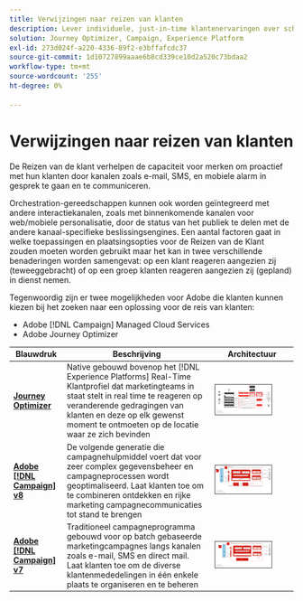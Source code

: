 ```yaml
---
title: Verwijzingen naar reizen van klanten
description: Lever individuele, just-in-time klantenervaringen over schermen.
solution: Journey Optimizer, Campaign, Experience Platform
exl-id: 273d024f-a220-4336-89f2-e3bffafcdc37
source-git-commit: 1d10727899aaae6b8cd339ce10d2a520c73bdaa2
workflow-type: tm+mt
source-wordcount: '255'
ht-degree: 0%

---
```


# Verwijzingen naar reizen van klanten

De Reizen van de klant verhelpen de capaciteit voor merken om proactief met hun klanten door kanalen zoals e-mail, SMS, en mobiele alarm in gesprek te gaan en te communiceren.

Orchestration-gereedschappen kunnen ook worden geïntegreerd met andere interactiekanalen, zoals met binnenkomende kanalen voor web/mobiele personalisatie, door de status van het publiek te delen met de andere kanaal-specifieke beslissingsengines. Een aantal factoren gaat in welke toepassingen en plaatsingsopties voor de Reizen van de Klant zouden moeten worden gebruikt maar het kan in twee verschillende benaderingen worden samengevat: op een klant reageren aangezien zij (teweeggebracht) of op een groep klanten reageren aangezien zij (gepland) in dienst nemen.

Tegenwoordig zijn er twee mogelijkheden voor Adobe die klanten kunnen kiezen bij het zoeken naar een oplossing voor de reis van klanten:

<ul><li>Adobe [!DNL Campaign] Managed Cloud Services</li><li>Adobe Journey Optimizer</li></ul>

| Blauwdruk | Beschrijving | Architectuur |
|---|---|---|
| **[Journey Optimizer](journey-optimizer.md)** | Native gebouwd bovenop het [!DNL Experience Platforms] Real-Time Klantprofiel dat marketingteams in staat stelt in real time te reageren op veranderende gedragingen van klanten en deze op elk gewenst moment te ontmoeten op de locatie waar ze zich bevinden | <img src="assets/ajo-architecture.svg" alt="Referentiearchitectuur voor Journey Optimizer Blueprint" style="width:75%; border:1px solid #4a4a4a" class="modal-image" /> |
| **[Adobe  [!DNL Campaign]  v8](campaign-v8.md)** | De volgende generatie die campagnehulpmiddel voert dat voor zeer complex gegevensbeheer en campagneprocessen wordt geoptimaliseerd. Laat klanten toe om te combineren ontdekken en rijke marketing campagnecommunicaties tot stand te brengen | <img src="assets/campaign-v8-architecture.svg" alt="Referentiearchitectuur voor blauwdruk van campagne v8" style="width:75%; border:1px solid #4a4a4a" class="modal-image" /> |
| **[Adobe  [!DNL Campaign]  v7](campaign-v7.md)** | Traditioneel campagneprogramma gebouwd voor op batch gebaseerde marketingcampagnes langs kanalen zoals e-mail, SMS en direct mail. Laat klanten toe om de diverse klantenmededelingen in één enkele plaats te organiseren en te beheren | <img src="assets/campaign-v7-architecture.svg" alt="Referentiearchitectuur voor Campagne v7 Blueprint" style="width:75%; border:1px solid #4a4a4a" class="modal-image" /> |
